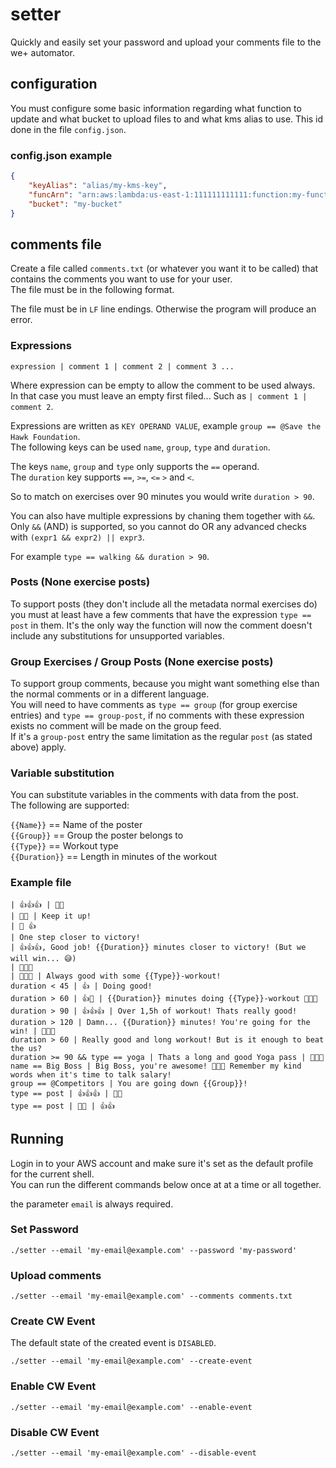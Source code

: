 # setter

Quickly and easily set your password and upload your comments file to the we+ automator.

## configuration

You must configure some basic information regarding what function to update and what bucket to upload files to
and what kms alias to use. This id done in the file `config.json`.

### config.json example

```json
{
    "keyAlias": "alias/my-kms-key",
    "funcArn": "arn:aws:lambda:us-east-1:111111111111:function:my-function",
    "bucket": "my-bucket"
}
```

## comments file

Create a file called `comments.txt` (or whatever you want it to be called) that contains the comments you want to use for your user.  
The file must be in the following format.

The file must be in `LF` line endings. Otherwise the program will produce an error.

### Expressions
```text
expression | comment 1 | comment 2 | comment 3 ...
```

Where expression can be empty to allow the comment to be used always.  
In that case you must leave an empty first filed... Such as `| comment 1 | comment 2`.

Expressions are written as `KEY OPERAND VALUE`, example `group == @Save the Hawk Foundation`.  
The following keys can be used `name`, `group`, `type` and `duration`.

The keys `name`, `group` and `type` only supports the `==` operand.  
The `duration` key supports `==`, `>=`, `<=` `>` and `<`.

So to match on exercises over 90 minutes you would write `duration > 90`.

You can also have multiple expressions by chaning them together with `&&`.  
Only `&&` (AND) is supported, so you cannot do OR any advanced checks with `(expr1 && expr2) || expr3`.

For example `type == walking && duration > 90`.

### Posts (None exercise posts)

To support posts (they don't include all the metadata normal exercises do) you must at least have a few comments
that have the expression `type == post` in them. It's the only way the function will now the comment
doesn't include any substitutions for unsupported variables.

### Group Exercises / Group Posts (None exercise posts)

To support group comments, because you might want something else than the normal comments or in a different language.  
You will need to have comments as `type == group` (for group exercise entries) and `type == group-post`, if no comments
with these expression exists no comment will be made on the group feed.  
If it's a `group-post` entry the same limitation as the regular `post` (as stated above) apply.

### Variable substitution

You can substitute variables in the comments with data from the post.  
The following are supported:

`{{Name}}` == Name of the poster  
`{{Group}}` == Group the poster belongs to  
`{{Type}}` == Workout type  
`{{Duration}}` == Length in minutes of the workout

### Example file

```text
| 👍👍👍 | 🙌🙌
| 💪💪 | Keep it up!
| 🙌 👍
| One step closer to victory!
| 👍👍👍, Good job! {{Duration}} minutes closer to victory! (But we will win... 😅)
| 🙌🙌🙌
| 🙌🙌🙌 | Always good with some {{Type}}-workout!
duration < 45 | 👍 | Doing good!
duration > 60 | 👍🙌 | {{Duration}} minutes doing {{Type}}-workout 🙌🙌🙌
duration > 90 | 👍👍👍 | Over 1,5h of workout! Thats really good!
duration > 120 | Damn... {{Duration}} minutes! You're going for the win! | 💪💪💪
duration > 60 | Really good and long workout! But is it enough to beat the us?
duration >= 90 && type == yoga | Thats a long and good Yoga pass | 🙏🙏🙏
name == Big Boss | Big Boss, you're awesome! 💪💪💪 Remember my kind words when it's time to talk salary!
group == @Competitors | You are going down {{Group}}!
type == post | 👍👍👍 | 🙌🙌
type == post | 🙌🙌 | 👍👍
```

## Running

Login in to your AWS account and make sure it's set as the default profile for the current shell.  
You can run the different commands below once at at a time or all together.

the parameter `email` is always required.

### Set Password

```shell
./setter --email 'my-email@example.com' --password 'my-password'
```

### Upload comments

```shell
./setter --email 'my-email@example.com' --comments comments.txt
```

### Create CW Event

The default state of the created event is `DISABLED`.

```shell
./setter --email 'my-email@example.com' --create-event
```

### Enable CW Event

```shell
./setter --email 'my-email@example.com' --enable-event
```

### Disable CW Event

```shell
./setter --email 'my-email@example.com' --disable-event
```
